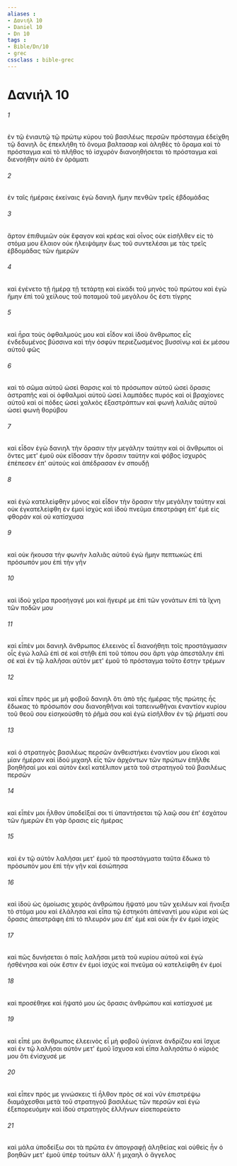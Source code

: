 ```yaml
---
aliases : 
- Δανιήλ 10
- Daniel 10
- Dn 10
tags : 
- Bible/Dn/10
- grec
cssclass : bible-grec
---
```


# Δανιήλ 10

###### 1
ἐν τῷ ἐνιαυτῷ τῷ πρώτῳ κύρου τοῦ βασιλέως περσῶν πρόσταγμα ἐδείχθη τῷ δανιηλ ὃς ἐπεκλήθη τὸ ὄνομα βαλτασαρ καὶ ἀληθὲς τὸ ὅραμα καὶ τὸ πρόσταγμα καὶ τὸ πλῆθος τὸ ἰσχυρὸν διανοηθήσεται τὸ πρόσταγμα καὶ διενοήθην αὐτὸ ἐν ὁράματι
###### 2
ἐν ταῖς ἡμέραις ἐκείναις ἐγὼ δανιηλ ἤμην πενθῶν τρεῖς ἑβδομάδας
###### 3
ἄρτον ἐπιθυμιῶν οὐκ ἔφαγον καὶ κρέας καὶ οἶνος οὐκ εἰσῆλθεν εἰς τὸ στόμα μου ἔλαιον οὐκ ἠλειψάμην ἕως τοῦ συντελέσαι με τὰς τρεῖς ἑβδομάδας τῶν ἡμερῶν
###### 4
καὶ ἐγένετο τῇ ἡμέρᾳ τῇ τετάρτῃ καὶ εἰκάδι τοῦ μηνὸς τοῦ πρώτου καὶ ἐγὼ ἤμην ἐπὶ τοῦ χείλους τοῦ ποταμοῦ τοῦ μεγάλου ὅς ἐστι τίγρης
###### 5
καὶ ἦρα τοὺς ὀφθαλμούς μου καὶ εἶδον καὶ ἰδοὺ ἄνθρωπος εἷς ἐνδεδυμένος βύσσινα καὶ τὴν ὀσφὺν περιεζωσμένος βυσσίνῳ καὶ ἐκ μέσου αὐτοῦ φῶς
###### 6
καὶ τὸ σῶμα αὐτοῦ ὡσεὶ θαρσις καὶ τὸ πρόσωπον αὐτοῦ ὡσεὶ ὅρασις ἀστραπῆς καὶ οἱ ὀφθαλμοὶ αὐτοῦ ὡσεὶ λαμπάδες πυρός καὶ οἱ βραχίονες αὐτοῦ καὶ οἱ πόδες ὡσεὶ χαλκὸς ἐξαστράπτων καὶ φωνὴ λαλιᾶς αὐτοῦ ὡσεὶ φωνὴ θορύβου
###### 7
καὶ εἶδον ἐγὼ δανιηλ τὴν ὅρασιν τὴν μεγάλην ταύτην καὶ οἱ ἄνθρωποι οἱ ὄντες μετ' ἐμοῦ οὐκ εἴδοσαν τὴν ὅρασιν ταύτην καὶ φόβος ἰσχυρὸς ἐπέπεσεν ἐπ' αὐτούς καὶ ἀπέδρασαν ἐν σπουδῇ
###### 8
καὶ ἐγὼ κατελείφθην μόνος καὶ εἶδον τὴν ὅρασιν τὴν μεγάλην ταύτην καὶ οὐκ ἐγκατελείφθη ἐν ἐμοὶ ἰσχύς καὶ ἰδοὺ πνεῦμα ἐπεστράφη ἐπ' ἐμὲ εἰς φθοράν καὶ οὐ κατίσχυσα
###### 9
καὶ οὐκ ἤκουσα τὴν φωνὴν λαλιᾶς αὐτοῦ ἐγὼ ἤμην πεπτωκὼς ἐπὶ πρόσωπόν μου ἐπὶ τὴν γῆν
###### 10
καὶ ἰδοὺ χεῖρα προσήγαγέ μοι καὶ ἤγειρέ με ἐπὶ τῶν γονάτων ἐπὶ τὰ ἴχνη τῶν ποδῶν μου
###### 11
καὶ εἶπέν μοι δανιηλ ἄνθρωπος ἐλεεινὸς εἶ διανοήθητι τοῖς προστάγμασιν οἷς ἐγὼ λαλῶ ἐπὶ σέ καὶ στῆθι ἐπὶ τοῦ τόπου σου ἄρτι γὰρ ἀπεστάλην ἐπὶ σέ καὶ ἐν τῷ λαλῆσαι αὐτὸν μετ' ἐμοῦ τὸ πρόσταγμα τοῦτο ἔστην τρέμων
###### 12
καὶ εἶπεν πρός με μὴ φοβοῦ δανιηλ ὅτι ἀπὸ τῆς ἡμέρας τῆς πρώτης ἧς ἔδωκας τὸ πρόσωπόν σου διανοηθῆναι καὶ ταπεινωθῆναι ἐναντίον κυρίου τοῦ θεοῦ σου εἰσηκούσθη τὸ ῥῆμά σου καὶ ἐγὼ εἰσῆλθον ἐν τῷ ῥήματί σου
###### 13
καὶ ὁ στρατηγὸς βασιλέως περσῶν ἀνθειστήκει ἐναντίον μου εἴκοσι καὶ μίαν ἡμέραν καὶ ἰδοὺ μιχαηλ εἷς τῶν ἀρχόντων τῶν πρώτων ἐπῆλθε βοηθῆσαί μοι καὶ αὐτὸν ἐκεῖ κατέλιπον μετὰ τοῦ στρατηγοῦ τοῦ βασιλέως περσῶν
###### 14
καὶ εἶπέν μοι ἦλθον ὑποδεῖξαί σοι τί ὑπαντήσεται τῷ λαῷ σου ἐπ' ἐσχάτου τῶν ἡμερῶν ἔτι γὰρ ὅρασις εἰς ἡμέρας
###### 15
καὶ ἐν τῷ αὐτὸν λαλῆσαι μετ' ἐμοῦ τὰ προστάγματα ταῦτα ἔδωκα τὸ πρόσωπόν μου ἐπὶ τὴν γῆν καὶ ἐσιώπησα
###### 16
καὶ ἰδοὺ ὡς ὁμοίωσις χειρὸς ἀνθρώπου ἥψατό μου τῶν χειλέων καὶ ἤνοιξα τὸ στόμα μου καὶ ἐλάλησα καὶ εἶπα τῷ ἑστηκότι ἀπέναντί μου κύριε καὶ ὡς ὅρασις ἀπεστράφη ἐπὶ τὸ πλευρόν μου ἐπ' ἐμέ καὶ οὐκ ἦν ἐν ἐμοὶ ἰσχύς
###### 17
καὶ πῶς δυνήσεται ὁ παῖς λαλῆσαι μετὰ τοῦ κυρίου αὐτοῦ καὶ ἐγὼ ἠσθένησα καὶ οὐκ ἔστιν ἐν ἐμοὶ ἰσχύς καὶ πνεῦμα οὐ κατελείφθη ἐν ἐμοί
###### 18
καὶ προσέθηκε καὶ ἥψατό μου ὡς ὅρασις ἀνθρώπου καὶ κατίσχυσέ με
###### 19
καὶ εἶπέ μοι ἄνθρωπος ἐλεεινὸς εἶ μὴ φοβοῦ ὑγίαινε ἀνδρίζου καὶ ἴσχυε καὶ ἐν τῷ λαλῆσαι αὐτὸν μετ' ἐμοῦ ἴσχυσα καὶ εἶπα λαλησάτω ὁ κύριός μου ὅτι ἐνίσχυσέ με
###### 20
καὶ εἶπεν πρός με γινώσκεις τί ἦλθον πρὸς σέ καὶ νῦν ἐπιστρέψω διαμάχεσθαι μετὰ τοῦ στρατηγοῦ βασιλέως τῶν περσῶν καὶ ἐγὼ ἐξεπορευόμην καὶ ἰδοὺ στρατηγὸς ἑλλήνων εἰσεπορεύετο
###### 21
καὶ μάλα ὑποδείξω σοι τὰ πρῶτα ἐν ἀπογραφῇ ἀληθείας καὶ οὐθεὶς ἦν ὁ βοηθῶν μετ' ἐμοῦ ὑπὲρ τούτων ἀλλ' ἢ μιχαηλ ὁ ἄγγελος
